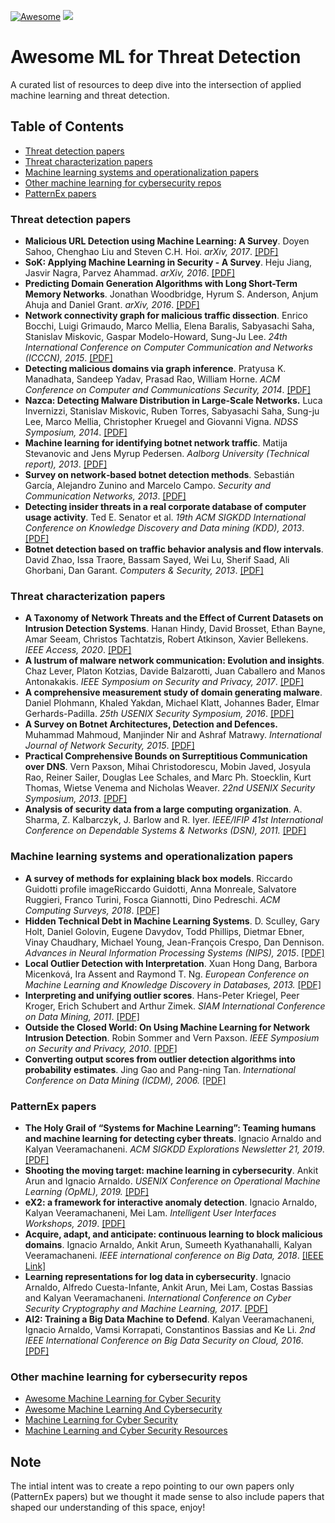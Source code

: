 [![Awesome](https://awesome.re/badge.svg)](https://awesome.re)
![](https://img.shields.io/github/stars/patternex/awesome-ml-for-threat-detection)

# Awesome ML for Threat Detection

A curated list of resources to deep dive into the intersection of applied machine learning and threat detection. 


## Table of Contents

- [Threat detection papers](#threat-detection-papers)
- [Threat characterization papers](#threat-characterization-papers)
- [Machine learning systems and operationalization papers](#machine-learning-systems-and-operationalization-papers)
- [Other machine learning for cybersecurity repos](#other-machine-learning-for-cybersecurity-repos)
- [PatternEx papers](#patternex-papers)


### Threat detection papers
* **Malicious URL Detection using Machine Learning: A Survey**. Doyen Sahoo, Chenghao Liu and Steven C.H. Hoi. *arXiv, 2017*. [[PDF]](https://arxiv.org/pdf/1701.07179)
* **SoK: Applying Machine Learning in Security - A Survey**. Heju Jiang, Jasvir Nagra, Parvez Ahammad. *arXiv, 2016*. [[PDF]](https://arxiv.org/pdf/1611.03186)
* **Predicting Domain Generation Algorithms with Long Short-Term Memory Networks**. Jonathan Woodbridge, Hyrum S. Anderson, Anjum Ahuja and Daniel Grant. *arXiv, 2016*. [[PDF]](https://arxiv.org/pdf/1611.00791)
* **Network connectivity graph for malicious traffic dissection**. Enrico Bocchi, Luigi Grimaudo, Marco Mellia, Elena Baralis, Sabyasachi Saha, Stanislav Miskovic, Gaspar Modelo-Howard, Sung-Ju Lee. *24th International Conference on Computer Communication and Networks (ICCCN), 2015*. [[PDF]](https://iris.polito.it/retrieve/handle/11583/2625360/76615/connectivity_graph.pdf)
* **Detecting malicious domains via graph inference**. Pratyusa K. Manadhata, Sandeep Yadav, Prasad Rao, William Horne. *ACM Conference on Computer and Communications Security, 2014*. [[PDF]](https://link.springer.com/content/pdf/10.1007/978-3-319-11203-9_1.pdf)
* **Nazca: Detecting Malware Distribution in Large-Scale Networks.** Luca Invernizzi, Stanislav Miskovic, Ruben Torres, Sabyasachi Saha, Sung-ju Lee, Marco Mellia, Christopher Kruegel and Giovanni Vigna. *NDSS Symposium, 2014*. [[PDF]](https://citeseerx.ist.psu.edu/viewdoc/download?doi=10.1.1.438.2760&rep=rep1&type=pdf)
* **Machine learning for identifying botnet network traffic**. Matija Stevanovic and Jens Myrup Pedersen. *Aalborg University (Technical report), 2013*. [[PDF]](https://vbn.aau.dk/ws/portalfiles/portal/75720938/paper.pdf)
* **Survey on network‐based botnet detection methods**. Sebastián García, Alejandro Zunino and Marcelo Campo. *Security and Communication Networks, 2013*. [[PDF]](https://onlinelibrary.wiley.com/doi/pdf/10.1002/sec.800)
* **Detecting insider threats in a real corporate database of computer usage activity**. Ted E. Senator et al. *19th ACM SIGKDD International Conference on Knowledge Discovery and Data mining (KDD), 2013*. [[PDF]](http://citeseerx.ist.psu.edu/viewdoc/download?doi=10.1.1.480.1037&rep=rep1&type=pdf)
* **Botnet detection based on traffic behavior analysis and flow intervals**. David Zhao, Issa Traore, Bassam Sayed, Wei Lu, Sherif Saad, Ali Ghorbani, Dan Garant. *Computers & Security, 2013*. [[PDF]](https://www.researchgate.net/profile/Sherif_Saad/publication/259117704_Botnet_detection_based_on_traffic_behavior_analysis_and_flow_intervals/links/5a303435aca27271ec89f8e5/Botnet-detection-based-on-traffic-behavior-analysis-and-flow-intervals.pdf)


### Threat characterization papers
* **A Taxonomy of Network Threats and the Effect of Current Datasets on Intrusion Detection Systems**. Hanan Hindy, David Brosset, Ethan Bayne, Amar Seeam, Christos Tachtatzis, Robert Atkinson, Xavier Bellekens. *IEEE Access, 2020*. [[PDF]](https://ieeexplore.ieee.org/iel7/6287639/8948470/09108270.pdf)
* **A lustrum of malware network communication: Evolution and insights**. Chaz Lever, Platon Kotzias, Davide Balzarotti, Juan Caballero and Manos Antonakakis. *IEEE Symposium on Security and Privacy, 2017*. [[PDF]](http://www.ieee-security.org/TC/SP2017/papers/409.pdf)
* **A comprehensive measurement study of domain generating malware**. Daniel Plohmann, Khaled Yakdan, Michael Klatt, Johannes Bader, Elmar Gerhards-Padilla. *25th USENIX Security Symposium, 2016*. [[PDF]](https://www.usenix.org/system/files/conference/usenixsecurity16/sec16_paper_plohmann.pdf)
* **A Survey on Botnet Architectures, Detection and Defences.** Muhammad Mahmoud, Manjinder Nir and Ashraf Matrawy. *International Journal of Network Security, 2015*. [[PDF]](http://ijns.jalaxy.com.tw/contents/ijns-v17-n3/ijns-v17-n3.pdf#page=48)
* **Practical Comprehensive Bounds on Surreptitious Communication over DNS**. Vern Paxson, Mihai Christodorescu, Mobin Javed, Josyula Rao, Reiner Sailer, Douglas Lee Schales, and Marc Ph. Stoecklin, Kurt Thomas, Wietse Venema and Nicholas Weaver. *22nd USENIX Security Symposium, 2013*. [[PDF]](https://www.usenix.org/system/files/conference/usenixsecurity13/sec13-paper_paxson.pdf)
* **Analysis of security data from a large computing organization**. A. Sharma, Z. Kalbarczyk, J. Barlow and R. Iyer. *IEEE/IFIP 41st International Conference on Dependable Systems & Networks (DSN), 2011.* [[PDF]](http://www.academia.edu/download/40319777/Analysis_of_security_data_from_a_large_c20151123-15766-14wy5bo.pdf)


### Machine learning systems and operationalization papers
* **A survey of methods for explaining black box models**. Riccardo  Guidotti profile imageRiccardo Guidotti, Anna  Monreale, Salvatore  Ruggieri, Franco  Turini, Fosca  Giannotti, Dino  Pedreschi. *ACM Computing Surveys, 2018*. [[PDF]](https://dl.acm.org/doi/pdf/10.1145/3236009)
* **Hidden Technical Debt in Machine Learning Systems**. D. Sculley, Gary Holt, Daniel Golovin, Eugene Davydov, Todd Phillips, Dietmar Ebner, Vinay Chaudhary, Michael Young, Jean-François Crespo, Dan Dennison. *Advances in Neural Information Processing Systems (NIPS), 2015*. [[PDF]](http://papers.nips.cc/paper/5656-hidden-technical-debt-in-machine-learning-systems.pdf)
* **Local Outlier Detection with Interpretation**. Xuan Hong Dang, Barbora Micenková, Ira Assent and Raymond T. Ng. *European Conference on Machine Learning and Knowledge Discovery in Databases, 2013.* [[PDF]](https://link.springer.com/content/pdf/10.1007/978-3-642-40994-3_20.pdf)
* **Interpreting and unifying outlier scores**. Hans-Peter Kriegel, Peer Kroger, Erich Schubert and Arthur Zimek. *SIAM International Conference on Data Mining, 2011*. [[PDF]](http://citeseerx.ist.psu.edu/viewdoc/download?doi=10.1.1.232.2719&rep=rep1&type=pdf)
* **Outside the Closed World: On Using Machine Learning for Network Intrusion Detection**. Robin Sommer and Vern Paxson. *IEEE Symposium on Security and Privacy, 2010*. [[PDF]](https://www.icir.org/robin/papers/oakland10-ml.pdf)
* **Converting output scores from outlier detection algorithms into probability estimates**. Jing Gao and Pang-ning Tan. *International Conference on Data Mining (ICDM), 2006.* [[PDF]](https://core.ac.uk/download/pdf/193238184.pdf)


### PatternEx papers
* **The Holy Grail of “Systems for Machine Learning”: Teaming humans and machine learning for detecting cyber threats**. Ignacio Arnaldo and Kalyan Veeramachaneni. *ACM SIGKDD Explorations Newsletter 21, 2019*. [[PDF]](https://www.kdd.org/exploration_files/5._CR_18._The_challenges_in_teaming_humans_-_Final.pdf) 
* **Shooting the moving target: machine learning in cybersecurity**. Ankit Arun and Ignacio Arnaldo. *USENIX Conference on Operational Machine Learning (OpML), 2019.* [[PDF]](https://www.usenix.org/system/files/opml19papers-arun.pdf) 
* **eX2: a framework for interactive anomaly detection**. Ignacio Arnaldo, Kalyan Veeramachaneni, Mei Lam. *Intelligent User Interfaces Workshops, 2019*. [[PDF]](http://ceur-ws.org/Vol-2327/IUI19WS-ESIDA-2.pdf) 
* **Acquire, adapt, and anticipate: continuous learning to block malicious domains**. Ignacio Arnaldo, Ankit Arun, Sumeeth Kyathanahalli, Kalyan Veeramachaneni. *IEEE international conference on Big Data, 2018*. [[IEEE Link]](https://ieeexplore.ieee.org/document/8622197)
* **Learning representations for log data in cybersecurity**. Ignacio Arnaldo, Alfredo Cuesta-Infante, Ankit Arun, Mei Lam, Costas Bassias and Kalyan Veeramachaneni. *International Conference on Cyber Security Cryptography and Machine Learning, 2017*. [[PDF]](https://dai.lids.mit.edu/wp-content/uploads/2018/02/2017_CSCML_Learning_log_representations_camera_ready_v2-3-1-1.pdf)
* **AI2: Training a Big Data Machine to Defend**. Kalyan Veeramachaneni, Ignacio Arnaldo, Vamsi Korrapati, Constantinos Bassias and Ke Li. *2nd IEEE International Conference on Big Data Security on Cloud, 2016*. [[PDF]](https://dai.lids.mit.edu/wp-content/uploads/2017/10/AI2_Paper.pdf) 


### Other machine learning for cybersecurity repos
* [Awesome Machine Learning for Cyber Security](https://github.com/jivoi/awesome-ml-for-cybersecurity)
* [Awesome Machine Learning And Cybersecurity](https://github.com/mebiux/Awesome-ML-Cybersecurity)
* [Machine Learning for Cyber Security](https://github.com/wtsxDev/Machine-Learning-for-Cyber-Security)
* [Machine Learning and Cyber Security Resources](https://github.com/dleyanlin/Machine-Learning-and-Cyber-Security-Resources)


## Note

The intial intent was to create a repo pointing to our own papers only (PatternEx papers) but we thought it made sense to also include papers that shaped our understanding of this space, enjoy! 
